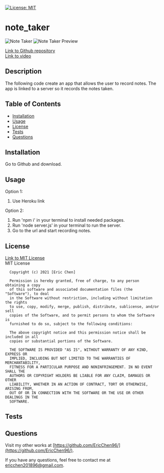 [![License: MIT](https://img.shields.io/badge/License-MIT-yellow.svg)](https://opensource.org/licenses/MIT)
# note_taker
 
![Note Taker](./Assets/Employee_Summary_Commandline_Screenshot.png)
![Note Taker Preview](./Assets/Employee_Summary_Preview_Screenshot.png)

[Link to Github repository](https://github.com/EricChen96/Employee_Summary_Generator) <br>
[Link to video](https://www.youtube.com/watch?v=q35yutkwI7M&feature=youtu.be) <br>

## Description
The following code create an app that allows the user to record notes. The app is linked to a server so it records the notes taken.

## Table of Contents
* [Installation](#installation)
* [Usage](#usage)
* [License](#license)
* [Tests](#tests)
* [Questions](#questions)

## Installation
Go to Github and download.

## Usage
Option 1:
1. Use Heroku link

Option 2:
1. Run 'npm i' in your terminal to install needed packages.
2. Run 'node server.js' in your terminal to run the server.
3. Go to the url and start recording notes.

## License
[Link to MIT License](https://opensource.org/licenses/MIT) <br>
MIT License

      Copyright (c) 2021 [Eric Chen]
      
      Permission is hereby granted, free of charge, to any person obtaining a copy
      of this software and associated documentation files (the "Software"), to deal
      in the Software without restriction, including without limitation the rights
      to use, copy, modify, merge, publish, distribute, sublicense, and/or sell
      copies of the Software, and to permit persons to whom the Software is
      furnished to do so, subject to the following conditions:
      
      The above copyright notice and this permission notice shall be included in all
      copies or substantial portions of the Software.
      
      THE SOFTWARE IS PROVIDED "AS IS", WITHOUT WARRANTY OF ANY KIND, EXPRESS OR
      IMPLIED, INCLUDING BUT NOT LIMITED TO THE WARRANTIES OF MERCHANTABILITY,
      FITNESS FOR A PARTICULAR PURPOSE AND NONINFRINGEMENT. IN NO EVENT SHALL THE
      AUTHORS OR COPYRIGHT HOLDERS BE LIABLE FOR ANY CLAIM, DAMAGES OR OTHER
      LIABILITY, WHETHER IN AN ACTION OF CONTRACT, TORT OR OTHERWISE, ARISING FROM,
      OUT OF OR IN CONNECTION WITH THE SOFTWARE OR THE USE OR OTHER DEALINGS IN THE
      SOFTWARE.
      
## Tests

## Questions
Visit my other works at [https://github.com/EricChen96/](https://github.com/EricChen96/). 

If you have any questions, feel free to contact me at ericchen201896@gmail.com.
